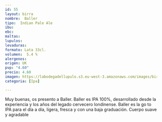 ```yaml
---
id: 55
layout: birra
nombre:  Baller
tipo:  Indian Pale Ale
ibu: 
ebc:
maltas: 
lupulos: 
levaduras: 
formato: Lata 33cl.
volumen:  5.4 %
alergenos: 
origen: UK
pvp: "4.60"
precio: 4.60
imagen: https://labodegadellupulo.s3.eu-west-3.amazonaws.com/images/birras/baller.jpg
categoria: [Ipa]

---
```

Muy buenas, os presento a Baller. Baller es IPA 100%, desarrollado desde la experiencia y los años del legado cervecero londinense. Baller es la go to IPA para el día a día, ligera, fresca y con una baja graduación. Cuerpo suave y agradable






























